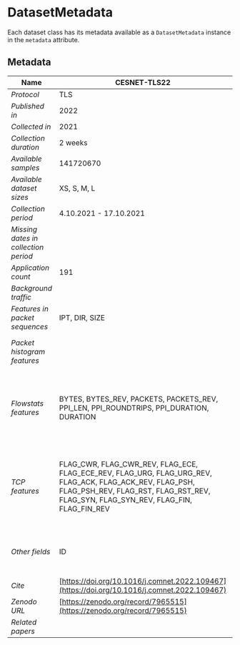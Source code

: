 # DatasetMetadata

Each dataset class has its metadata available as a `DatasetMetadata` instance in the `metadata` attribute.

## Metadata
| Name                               | CESNET-TLS22                                                                                                                                                                                   | CESNET-QUIC22                                                                                                                                             | CESNET-TLS-Year22                                                                                                                                                                              |
| ---------------------------------- | ---------------------------------------------------------------------------------------------------------------------------------------------------------------------------------------------- | --------------------------------------------------------------------------------------------------------------------------------------------------------- | ---------------------------------------------------------------------------------------------------------------------------------------------------------------------------------------------- |
| _Protocol_                           | TLS                                                                                                                                                                                            | QUIC                                                                                                                                                      | TLS                                                                                                                                                                                            |
| _Published in_                       | 2022                                                                                                                                                                                           | 2023                                                                                                                                                      | 2023                                                                                                                                                                                           |
| _Collected in_                       | 2021                                                                                                                                                                                           | 2022                                                                                                                                                      | 2022                                                                                                                                                                                           |
| _Collection duration_                | 2 weeks                                                                                                                                                                                        | 4 weeks                                                                                                                                                   | 1 year                                                                                                                                                                                         |
| _Available samples_                  | 141720670                                                                                                                                                                                      | 153226273                                                                                                                                                 | 507739322                                                                                                                                                                                      |
| _Available dataset sizes_            | XS, S, M, L                                                                                                                                                                                    | XS, S, M, L                                                                                                                                               | XS, S, M, L                                                                                                                                                                                    |
| _Collection period_                  | 4.10.2021 - 17.10.2021                                                                                                                                                                         | 31.10.2022 - 27.11.2022                                                                                                                                   | 1.1.2022 - 31.12.2022                                                                                                                                                                          |
| _Missing dates in collection period_ |                                                                                                                                                                                                |                                                                                                                                                           | 20220128, 20220129, 20220130, 20221212, 20221213, 20221229, 20221230, 20221231                                                                                                                 |
| _Application count_                  | 191                                                                                                                                                                                            | 102                                                                                                                                                       | 180                                                                                                                                                                                            |
| _Background traffic_                 |                                                                                                                                                                                                | default-background, google-background, facebook-background                                                                                                |                                                                                                                                                                                                |
| _Features in packet sequences_       | IPT, DIR, SIZE                                                                                                                                                                                 | IPT, DIR, SIZE                                                                                                                                            | IPT, DIR, SIZE, PUSH_FLAG                                                                                                                                                                      |
| _Packet histogram features_          |                                                                                                                                                                                                | PHIST_SRC_SIZES, PHIST_DST_SIZES, PHIST_SRC_IPT, PHIST_DST_IPT                                                                                            | PHIST_SRC_SIZES, PHIST_DST_SIZES, PHIST_SRC_IPT, PHIST_DST_IPT                                                                                                                                 |
| _Flowstats features_                 | BYTES, BYTES_REV, PACKETS, PACKETS_REV, PPI_LEN, PPI_ROUNDTRIPS, PPI_DURATION, DURATION                                                                                                        | BYTES, BYTES_REV, PACKETS, PACKETS_REV, PPI_LEN, PPI_ROUNDTRIPS, PPI_DURATION, DURATION, FLOW_ENDREASON_IDLE, FLOW_ENDREASON_ACTIVE, FLOW_ENDREASON_OTHER | BYTES, BYTES_REV, PACKETS, PACKETS_REV, PPI_LEN, PPI_ROUNDTRIPS, PPI_DURATION, DURATION, FLOW_ENDREASON_IDLE, FLOW_ENDREASON_ACTIVE, FLOW_ENDREASON_END, FLOW_ENDREASON_OTHER                  |
| _TCP features_                       | FLAG_CWR, FLAG_CWR_REV, FLAG_ECE, FLAG_ECE_REV, FLAG_URG, FLAG_URG_REV, FLAG_ACK, FLAG_ACK_REV, FLAG_PSH, FLAG_PSH_REV, FLAG_RST, FLAG_RST_REV, FLAG_SYN, FLAG_SYN_REV, FLAG_FIN, FLAG_FIN_REV |                                                                                                                                                           | FLAG_CWR, FLAG_CWR_REV, FLAG_ECE, FLAG_ECE_REV, FLAG_URG, FLAG_URG_REV, FLAG_ACK, FLAG_ACK_REV, FLAG_PSH, FLAG_PSH_REV, FLAG_RST, FLAG_RST_REV, FLAG_SYN, FLAG_SYN_REV, FLAG_FIN, FLAG_FIN_REV |
| _Other fields_                       | ID                                                                                                                                                                                             | ID, SRC_IP, DST_IP, DST_ASN, SRC_PORT, DST_PORT, PROTOCOL, QUIC_VERSION, QUIC_SNI, QUIC_USERAGENT, TIME_FIRST, TIME_LAST                                  | ID, SRC_IP, DST_IP, DST_ASN, DST_PORT, PROTOCOL, TLS_SNI, TLS_JA3, TIME_FIRST, TIME_LAST                                                                                                       |
| _Cite_                               | [https://doi.org/10.1016/j.comnet.2022.109467](https://doi.org/10.1016/j.comnet.2022.109467)                                                                                                   | [https://doi.org/10.1016/j.dib.2023.108888](https://doi.org/10.1016/j.dib.2023.108888)                                                                    |                                                                                                                                                                                                |
| _Zenodo URL_                         | [https://zenodo.org/record/7965515](https://zenodo.org/record/7965515)                                                                                                                         | [https://zenodo.org/record/7963302](https://zenodo.org/record/7963302)                                                                                    |                                                                                                                                                                                                |
| _Related papers_                     |                                                                                                                                                                                                | [https://doi.org/10.23919/TMA58422.2023.10199052](https://doi.org/10.23919/TMA58422.2023.10199052)                                                        |                                                                                                                                                                                                |
